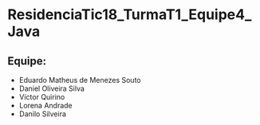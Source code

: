 # ResidenciaTic18_TurmaT1_Equipe4_Java

## Equipe: 
* Eduardo Matheus de Menezes Souto
* Daniel Oliveira Silva
* Víctor Quirino
* Lorena Andrade
* Danilo Silveira
